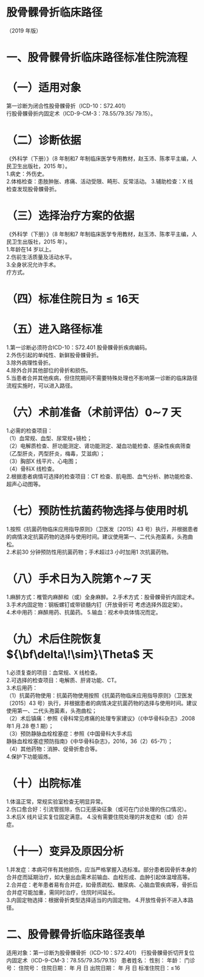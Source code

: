 # 股骨髁骨折临床路径  
（2019 年版）  
# 一、股骨髁骨折临床路径标准住院流程  
# （一）适用对象  
第一诊断为闭合性股骨髁骨折（ICD-10：S72.401）  
行股骨髁骨折内固定术（ICD-9-CM-3：78.55/79.35/ 79.15）。  
# （二）诊断依据  
《外科学（下册）》（8 年制和7 年制临床医学专用教材，赵玉沛、陈孝平主编，人民卫生出版社，2015 年）。  
1.病史：外伤史。  
2.体格检查：患肢肿胀、疼痛、活动受限、畸形、反常活动。 3.辅助检查：X 线检查发现股骨髁骨折。  
# （三）选择治疗方案的依据  
《外科学（下册）》（8 年制和7 年制临床医学专用教材，赵玉沛、陈孝平主编，人民卫生出版社，2015 年）。  
1.年龄在14 岁以上。  
2.伤前生活质量及活动水平。  
3.全身状况允许手术。  
疗方式。  
# （四）标准住院日为${\leqslant}16$天  
# （五）进入路径标准  
1.第一诊断必须符合ICD-10：S72.401 股骨髁骨折疾病编码。  
2.外伤引起的单纯性、新鲜股骨髁骨折。  
3.除外病理性骨折。  
4.除外合并其他部位的骨折和损伤。  
5.当患者合并其他疾病，但住院期间不需要特殊处理也不影响第一诊断的临床路径流程实施时，可以进入路径。  
# （六）术前准备（术前评估）$\mathord{\mathbf{0}}\mathord{\sim}\!\mathbf{7}$ 天  
1.必需的检查项目：  
（1）血常规、血型、尿常规$+$镜检；  
（2）电解质检查、肝功能测定、肾功能测定、凝血功能检查、感染性疾病筛查（乙型肝炎，丙型肝炎，梅毒，艾滋病）；  
（3）胸部X 线平片、心电图；  
（4）骨科X 线检查。  
2.根据患者病情可选择的检查项目：CT 检查、肌电图、血气分析、肺功能检查、超声心动图等。  
# （七）预防性抗菌药物选择与使用时机  
1.按照《抗菌药物临床应用指导原则》（卫医发〔2015〕43 号）执行，并根据患者的病情决定抗菌药物的选择与使用时间。建议使用第一、二代头孢菌素，头孢曲松。  
2.术前30 分钟预防性用抗菌药物；手术超过3 小时加用1 次抗菌药物。  
# （八）手术日为入院第$\mathord{\uparrow}\mathord{\sim}7$ 天  
1.麻醉方式：椎管内麻醉和（或）全身麻醉。 2.手术方式：股骨髁骨折内固定术。  
3.手术内固定物：钢板螺钉或带锁髓内钉（开放骨折可 考虑选择外固定架）。  
4.术中用药：麻醉用药、抗菌药。 5.输血：视术中具体情况而定。  
# （九）术后住院恢复${\bf\delta\!\sim}\Theta$ 天  
1.必须复查的项目：血常规、X 线检查。  
2.可选择的检查项目：电解质、肝肾功能、CT。  
3.术后用药：  
（1）抗菌药物使用：抗菌药物使用按照《抗菌药物临床应用指导原则》（卫医发〔2015〕43 号）执行，并根据患者的病情决定抗菌药物的选择与使用时间。建议使用第一、二代头孢菌素，头孢曲松；  
（2）术后镇痛：参照《骨科常见疼痛的处理专家建议》（《中华骨科杂志》.2008 年1 月.28 卷.1 期）；  
（3）预防静脉血栓栓塞症：参照《中国骨科大手术后  
静脉血栓栓塞症预防指南》《中华骨科杂志》，2016，36（2）65-71）；  
（4）其他药物：消肿、促骨折愈合等。  
4.保护下功能锻炼。  
# （十）出院标准  
1.体温正常，常规实验室检查无明显异常。  
2.伤口愈合好：引流管拔除，伤口无感染征象（或可在门诊处理的伤口情况）。  
3.术后X 线片证实复位固定满意。 4.没有需要住院处理的并发症和（或）合并症。  
# （十一）变异及原因分析  
1.并发症：本病可伴有其他损伤，应当严格掌握入选标准。部分患者因骨折本身的合并症而延期治疗，如大量出血需术前输血、血栓形成、血肿引起体温增高等。  
2.合并症：老年患者易有合并症，如骨质疏松、糖尿病、心脑血管疾病等，骨折后合并症可能加重，需同时治疗，住院时间延长。  
3.内固定物选择：根据骨折类型选择适当的内固定物。 4.开放性骨折不进入本路径。  
# 二、股骨髁骨折临床路径表单  
适用对象：第一诊断为股骨髁骨折（ICD-10：S72.401）  行股骨髁骨折切开复位内固定术（ICD-9-CM-3：78.55/79.35/79.15） 患者姓名：          性别：       年龄：      门诊号：          住院号：              住院日期：     年   月   日   出院日期：      年   月   日   标准住院日：$\leqslant\!16$  
